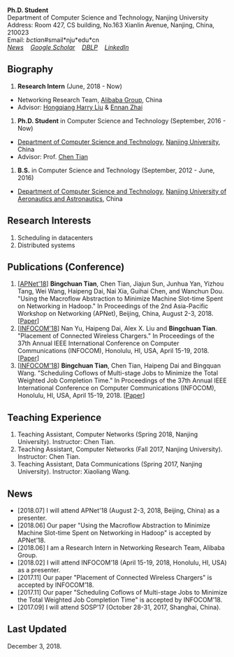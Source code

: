 **Ph.D. Student**  
Department of Computer Science and Technology, Nanjing University  
Address: Room 427, CS building, No.163 Xianlin Avenue, Nanjing, China, 210023  
Email: _bctian_#smail\*nju\*edu\*cn  
[_News_](#news)&nbsp;&nbsp;&nbsp; 
[_Google Scholar_](https://scholar.google.com/citations?user=yAaafq4AAAAJ&hl=en)&nbsp;&nbsp;&nbsp; 
[_DBLP_](https://dblp.uni-trier.de/pers/hd/t/Tian:Bingchuan)&nbsp;&nbsp;&nbsp; 
[_LinkedIn_](https://www.linkedin.com/in/bingchuan-tian-b55234163/)

## Biography
1. **Research Intern** (June, 2018 - Now)  
  * Networking Research Team, [Alibaba Group](https://www.alibabagroup.com/en/global/home), China  
  * Advisor: [Hongqiang Harry Liu](http://www.hongqiangliu.com/) & [Ennan Zhai](https://ennanzhai.github.io/)
1. **Ph.D. Student** in Computer Science and Technology (September, 2016 - Now)  
  * [Department of Computer Science and Technology](http://cs.nju.edu.cn/), [Nanjing University](https://www.nju.edu.cn/), China  
  * Advisor: Prof. [Chen Tian](https://cs.nju.edu.cn/tianchen/)
1. **B.S.** in Computer Science and Technology (September, 2012 - June, 2016)  
  * [Department of Computer Science and Technology](http://cs.nuaa.edu.cn/), [Nanjing University of Aeronautics and Astronautics](http://www.nuaa.edu.cn/), China

## Research Interests
1. Scheduling in datacenters
1. Distributed systems

## Publications (Conference)
1. \[[APNet'18](https://conferences.sigcomm.org/events/apnet2018/index.html)\] 
  **Bingchuan Tian**, Chen Tian, Jiajun Sun, Junhua Yan, Yizhou Tang, Wei Wang, Haipeng Dai, Nai Xia, Guihai Chen, and Wanchun Dou. 
  "Using the Macroflow Abstraction to Minimize Machine Slot-time Spent on Networking in Hadoop." 
  In Proceedings of the 2nd Asia-Pacific Workshop on Networking (APNet), Beijing, China, August 2-3, 2018. 
  \[[Paper](https://doi.org/10.1145/3232565.3234504)\]
1. \[[INFOCOM'18](http://infocom2018.ieee-infocom.org/)\] 
  Nan Yu, Haipeng Dai, Alex X. Liu and **Bingchuan Tian**. 
  "Placement of Connected Wireless Chargers." 
  In Proceedings of the 37th Annual IEEE International Conference on Computer Communications (INFOCOM), Honolulu, HI, USA, April 15-19, 2018. 
  \[[Paper](https://www.doi.org/10.1109/INFOCOM.2018.8485934)\]
1. \[[INFOCOM'18](http://infocom2018.ieee-infocom.org/)\] 
  **Bingchuan Tian**, Chen Tian, Haipeng Dai and Bingquan Wang. 
  "Scheduling Coflows of Multi-stage Jobs to Minimize the Total Weighted Job Completion Time." 
  In Proceedings of the 37th Annual IEEE International Conference on Computer Communications (INFOCOM), Honolulu, HI, USA, April 15-19, 2018. 
\[[Paper](https://www.doi.org/10.1109/INFOCOM.2018.8486340)\]

## Teaching Experience
1. Teaching Assistant, Computer Networks (Spring 2018, Nanjing University). Instructor: Chen Tian.
1. Teaching Assistant, Computer Networks (Fall 2017, Nanjing University). Instructor: Chen Tian.
1. Teaching Assistant, Data Communications (Spring 2017, Nanjing University). Instructor: Xiaoliang Wang.

## News
* \[2018.07\] I will attend APNet'18 (August 2-3, 2018, Beijing, China) as a presenter.
* \[2018.06\] Our paper "Using the Macroflow Abstraction to Minimize Machine Slot-time Spent on Networking in Hadoop" is accepted by APNet’18.
* \[2018.06\] I am a Research Intern in Networking Research Team, Alibaba Group.
* \[2018.02\] I will attend INFOCOM’18 (April 15-19, 2018, Honolulu, HI, USA) as a presenter.
* \[2017.11\] Our paper "Placement of Connected Wireless Chargers" is accepted by INFOCOM’18.
* \[2017.11\] Our paper "Scheduling Coflows of Multi-stage Jobs to Minimize the Total Weighted Job Completion Time" is accepted by INFOCOM’18.
* \[2017.09\] I will attend SOSP’17 (October 28-31, 2017, Shanghai, China).

## Last Updated
December 3, 2018.
